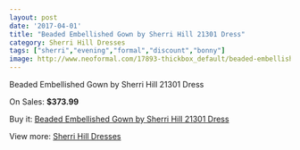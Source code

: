 ```yaml
---
layout: post
date: '2017-04-01'
title: "Beaded Embellished Gown by Sherri Hill 21301 Dress"
category: Sherri Hill Dresses
tags: ["sherri","evening","formal","discount","bonny"]
image: http://www.neoformal.com/17893-thickbox_default/beaded-embellished-gown-by-sherri-hill-21301-dress.jpg
---
```

Beaded Embellished Gown by Sherri Hill 21301 Dress

On Sales: **$373.99**
<a href="https://www.neoformal.com/en/sherri-hill-dresses-2014/5791-beaded-embellished-gown-by-sherri-hill-21301-dress.html"><amp-img layout="responsive" width="600" height="600" src="//www.neoformal.com/17893-thickbox_default/beaded-embellished-gown-by-sherri-hill-21301-dress.jpg" alt="Beaded Embellished Gown by Sherri Hill 21301 Dress 0" /></a>
<a href="https://www.neoformal.com/en/sherri-hill-dresses-2014/5791-beaded-embellished-gown-by-sherri-hill-21301-dress.html"><amp-img layout="responsive" width="600" height="600" src="//www.neoformal.com/17896-thickbox_default/beaded-embellished-gown-by-sherri-hill-21301-dress.jpg" alt="Beaded Embellished Gown by Sherri Hill 21301 Dress 1" /></a>
<a href="https://www.neoformal.com/en/sherri-hill-dresses-2014/5791-beaded-embellished-gown-by-sherri-hill-21301-dress.html"><amp-img layout="responsive" width="600" height="600" src="//www.neoformal.com/17895-thickbox_default/beaded-embellished-gown-by-sherri-hill-21301-dress.jpg" alt="Beaded Embellished Gown by Sherri Hill 21301 Dress 2" /></a>
<a href="https://www.neoformal.com/en/sherri-hill-dresses-2014/5791-beaded-embellished-gown-by-sherri-hill-21301-dress.html"><amp-img layout="responsive" width="600" height="600" src="//www.neoformal.com/17894-thickbox_default/beaded-embellished-gown-by-sherri-hill-21301-dress.jpg" alt="Beaded Embellished Gown by Sherri Hill 21301 Dress 3" /></a>

Buy it: [Beaded Embellished Gown by Sherri Hill 21301 Dress](https://www.neoformal.com/en/sherri-hill-dresses-2014/5791-beaded-embellished-gown-by-sherri-hill-21301-dress.html "Beaded Embellished Gown by Sherri Hill 21301 Dress")

View more: [Sherri Hill Dresses](https://www.neoformal.com/en/73-sherri-hill-dresses-2014 "Sherri Hill Dresses")
